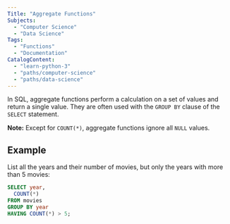 ```yaml
---
Title: "Aggregate Functions"
Subjects:
  - "Computer Science"
  - "Data Science"
Tags: 
  - "Functions"
  - "Documentation"
CatalogContent:
  - "learn-python-3"
  - "paths/computer-science"
  - "paths/data-science"
---
```


In SQL, aggregate functions perform a calculation on a set of values and return a single value. They are often used with the `GROUP BY` clause of the `SELECT` statement.

**Note:** Except for `COUNT(*)`, aggregate functions ignore all `NULL` values. 

## Example

List all the years and their number of movies, but only the years with more than 5 movies:

```sql
SELECT year, 
  COUNT(*) 
FROM movies 
GROUP BY year
HAVING COUNT(*) > 5;
```

